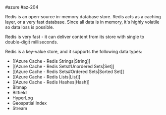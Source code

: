 #azure #az-204 

Redis is an open-source in-memory database store.
Redis acts as a caching layer, or a very fast database.
Since all data is in memory, it's highly volatile so data loss is possible.

Redis is very fast - it can deliver content from its store with single to double-digit milliseconds.

Redis is a key-value store, and it supports the following data types:
- [[Azure Cache - Redis Strings|String]]
- [[Azure Cache - Redis Sets#Unordered Sets|Set]]
- [[Azure Cache - Redis Sets#Ordered Sets|Sorted Set]]
- [[Azure Cache - Redis Lists|List]]
- [[Azure Cache - Redis Hashes|Hash]]
- Bitmap
- Bitfield
- HyperLog
- Geospatial Index
- Stream